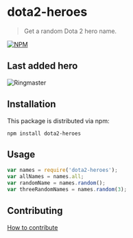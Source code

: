 # dota2-heroes 

> Get a random Dota 2 hero name.

[![NPM][dota2-heroes-icon]][dota2-heroes-url]

## Last added hero
![Ringmaster](https://github.com/user-attachments/assets/bfe8789d-7918-47d1-bb16-dca5bcf7c6e0)

## Installation

This package is distributed via npm:

```
npm install dota2-heroes
```

## Usage

```javascript
var names = require('dota2-heroes');
var allNames = names.all;
var randomName = names.random();
var threeRandomNames = names.random(3);
```

## Contributing
[How to contribute](https://github.com/Den-dp/dota2-heroes/blob/master/CONTRIBUTING.md)

[dota2-heroes-icon]: https://nodei.co/npm/dota2-heroes.svg?downloads=true
[dota2-heroes-url]: https://npmjs.org/package/dota2-heroes
